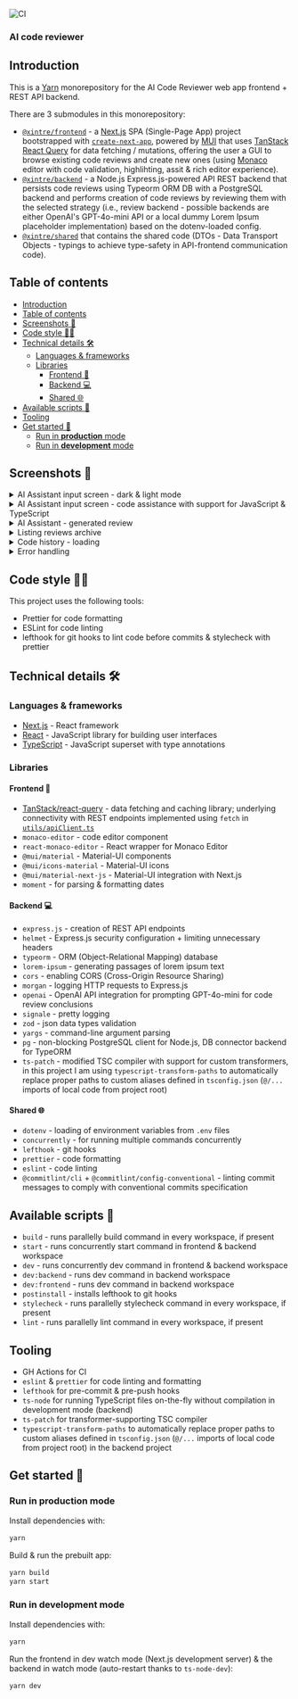 ![CI](https://github.com/xintre/ai-code-reviewer/actions/workflows/ci.yml/badge.svg)

### AI code reviewer

## Introduction

This is a [Yarn](https://yarnpkg.com/) monorepository for the AI Code Reviewer web app frontend + REST API backend.

There are 3 submodules in this monorepository:

- [`@xintre/frontend`](/frontend/) - a [Next.js](https://nextjs.org) SPA (Single-Page App) project bootstrapped with [`create-next-app`](https://nextjs.org/docs/app/api-reference/cli/create-next-app), powered by [MUI](https://mui.com/) that uses [TanStack React Query](https://tanstack.com/query/) for data fetching / mutations, offering the user a GUI to browse existing code reviews and create new ones (using [Monaco](https://github.com/microsoft/monaco-editor) editor with code validation, highlihting, assit & rich editor experience).
- [`@xintre/backend`](/backend/) - a Node.js Express.js-powered API REST backend that persists code reviews using Typeorm ORM DB with a PostgreSQL backend and performs creation of code reviews by reviewing them with the selected strategy (i.e., review backend - possible backends are either OpenAI's GPT-4o-mini API or a local dummy Lorem Ipsum placeholder implementation) based on the dotenv-loaded config.
- [`@xintre/shared`](/shared/) that contains the shared code (DTOs - Data Transport Objects - typings to achieve type-safety in API-frontend communication code).

## Table of contents

- [Introduction](#introduction)
- [Table of contents](#table-of-contents)
- [Screenshots 📸](#screenshots-)
- [Code style 🧑‍💻](#code-style-)
- [Technical details 🛠](#technical-details-)
  - [Languages \& frameworks](#languages--frameworks)
  - [Libraries](#libraries)
    - [Frontend 🌸](#frontend-)
    - [Backend 💻](#backend-)
    - [Shared 🌐](#shared-)
- [Available scripts 📜](#available-scripts-)
- [Tooling](#tooling)
- [Get started 🚀️](#get-started-️)
  - [Run in **production** mode](#run-in-production-mode)
  - [Run in **development** mode](#run-in-development-mode)

## Screenshots 📸

<details>
  <summary>AI Assistant input screen - dark & light mode</summary>
    <img style="width:300px" src="./images/AI Assistant input screen - dark mode.png">
    <img style="width:300px" src="./images/AI Assistant input screen - light mode.png">
</details>
<details>
  <summary>AI Assistant input screen - code assistance with support for JavaScript & TypeScript</summary>
    <img style="width:300px" src="./images/AI Assistant - JS support.png">
    <img style="width:300px" src="./images/AI Assistant - TS support.png">
</details>
<details>
  <summary>AI Assistant - generated review</summary>
    <img style="width:300px" src="./images/AI Assistant - generated review.png">
</details>
<details>
  <summary>Listing reviews archive</summary>
    <img style="width:300px" src="./images/Code history - collapsed.png">
    <img style="width:300px" src="./images/Code history - expanded.png">
</details>
<details>
  <summary>Code history - loading</summary>
    <img style="width:300px" src="./images/Coder history - loading.png">
</details>

<details>
  <summary>Error handling</summary>
    <img style="width:300px" src="./images/AI Assistant - cannot send code with errors.png">
    <img style="width:300px" src="./images/Code history - no reviews.png">
    <img style="width:300px" src="./images/Code history - error handling.png">
</details>

## Code style 🧑‍💻

This project uses the following tools:

- Prettier for code formatting
- ESLint for code linting
- lefthook for git hooks to lint code before commits & stylecheck with prettier

## Technical details 🛠

### Languages & frameworks

- [Next.js](https://nextjs.org) - React framework
- [React](https://reactjs.org) - JavaScript library for building user interfaces
- [TypeScript](https://www.typescriptlang.org) - JavaScript superset with type annotations

### Libraries

#### Frontend 🌸

- [TanStack/react-query](https://react-query.tanstack.com) - data fetching and caching library; underlying connectivity with REST endpoints implemented using `fetch` in [`utils/apiClient.ts`](utils/apiClient.ts)
- `monaco-editor` - code editor component
- `react-monaco-editor` - React wrapper for Monaco Editor
- `@mui/material` - Material-UI components
- `@mui/icons-material` - Material-UI icons
- `@mui/material-next-js` - Material-UI integration with Next.js
- `moment` - for parsing & formatting dates

#### Backend 💻

- `express.js` - creation of REST API endpoints
- `helmet` - Express.js security configuration + limiting unnecessary headers
- `typeorm` - ORM (Object-Relational Mapping) database
- `lorem-ipsum` - generating passages of lorem ipsum text
- `cors` - enabling CORS (Cross-Origin Resource Sharing)
- `morgan` - logging HTTP requests to Express.js
- `openai` - OpenAI API integration for prompting GPT-4o-mini for code review conclusions
- `signale` - pretty logging
- `zod` - json data types validation
- `yargs` - command-line argument parsing
- `pg` - non-blocking PostgreSQL client for Node.js, DB connector backend for TypeORM
- `ts-patch` - modified TSC compiler with support for custom transformers, in this project I am using `typescript-transform-paths` to automatically replace proper paths to custom aliases defined in `tsconfig.json` (`@/...` imports of local code from project root)

#### Shared 🌐

- `dotenv` - loading of environment variables from `.env` files
- `concurrently` - for running multiple commands concurrently
- `lefthook` - git hooks
- `prettier` - code formatting
- `eslint` - code linting
- `@commitlint/cli` + `@commitlint/config-conventional` - linting commit messages to comply with conventional commits specification

## Available scripts 📜

- `build` - runs parallelly build command in every workspace, if present
- `start` - runs concurrently start command in frontend & backend workspace
- `dev` - runs concurrently dev command in frontend & backend workspace
- `dev:backend` - runs dev command in backend workspace
- `dev:frontend` - runs dev command in backend workspace
- `postinstall` - installs lefthook to git hooks
- `stylecheck` - runs parallelly stylecheck command in every workspace, if present
- `lint` - runs parallelly lint command in every workspace, if present

## Tooling

- GH Actions for CI
- `eslint` & `prettier` for code linting and formatting
- `lefthook` for pre-commit & pre-push hooks
- `ts-node` for running TypeScript files on-the-fly without compilation in development mode (backend)
- `ts-patch` for transformer-supporting TSC compiler
- `typescript-transform-paths` to automatically replace proper paths to custom aliases defined in `tsconfig.json` (`@/...` imports of local code from project root) in the backend project

## Get started 🚀️

### Run in **production** mode

Install dependencies with:

```bash
yarn
```

Build & run the prebuilt app:

```bash
yarn build
yarn start
```

### Run in **development** mode

Install dependencies with:

```bash
yarn
```

Run the frontend in dev watch mode (Next.js development server) & the backend in watch mode (auto-restart thanks to `ts-node-dev`):

```bash
yarn dev
```
